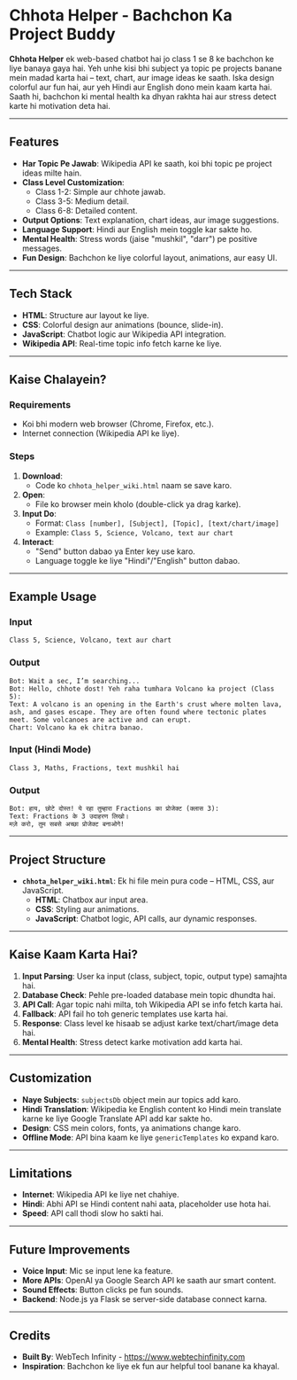 # Chhota Helper - Bachchon Ka Project Buddy

**Chhota Helper** ek web-based chatbot hai jo class 1 se 8 ke bachchon ke liye banaya gaya hai. Yeh unhe kisi bhi subject ya topic pe projects banane mein madad karta hai – text, chart, aur image ideas ke saath. Iska design colorful aur fun hai, aur yeh Hindi aur English dono mein kaam karta hai. Saath hi, bachchon ki mental health ka dhyan rakhta hai aur stress detect karte hi motivation deta hai.

---

## Features
- **Har Topic Pe Jawab**: Wikipedia API ke saath, koi bhi topic pe project ideas milte hain.
- **Class Level Customization**:  
  - Class 1-2: Simple aur chhote jawab.  
  - Class 3-5: Medium detail.  
  - Class 6-8: Detailed content.
- **Output Options**: Text explanation, chart ideas, aur image suggestions.
- **Language Support**: Hindi aur English mein toggle kar sakte ho.
- **Mental Health**: Stress words (jaise "mushkil", "darr") pe positive messages.
- **Fun Design**: Bachchon ke liye colorful layout, animations, aur easy UI.

---

## Tech Stack
- **HTML**: Structure aur layout ke liye.
- **CSS**: Colorful design aur animations (bounce, slide-in).
- **JavaScript**: Chatbot logic aur Wikipedia API integration.
- **Wikipedia API**: Real-time topic info fetch karne ke liye.

---

## Kaise Chalayein?
### Requirements
- Koi bhi modern web browser (Chrome, Firefox, etc.).
- Internet connection (Wikipedia API ke liye).

### Steps
1. **Download**:  
   - Code ko `chhota_helper_wiki.html` naam se save karo.
2. **Open**:  
   - File ko browser mein kholo (double-click ya drag karke).
3. **Input Do**:  
   - Format: `Class [number], [Subject], [Topic], [text/chart/image]`  
   - Example: `Class 5, Science, Volcano, text aur chart`
4. **Interact**:  
   - "Send" button dabao ya Enter key use karo.
   - Language toggle ke liye "Hindi"/"English" button dabao.

---

## Example Usage
### Input
```
Class 5, Science, Volcano, text aur chart
```
### Output
```
Bot: Wait a sec, I’m searching...
Bot: Hello, chhote dost! Yeh raha tumhara Volcano ka project (Class 5):
Text: A volcano is an opening in the Earth's crust where molten lava, ash, and gases escape. They are often found where tectonic plates meet. Some volcanoes are active and can erupt.
Chart: Volcano ka ek chitra banao.
```

### Input (Hindi Mode)
```
Class 3, Maths, Fractions, text mushkil hai
```
### Output
```
Bot: हाय, छोटे दोस्त! ये रहा तुम्हारा Fractions का प्रोजेक्ट (क्लास 3):
Text: Fractions के 3 उदाहरण लिखो।
मज़े करो, तुम सबसे अच्छा प्रोजेक्ट बनाओगे!
```

---

## Project Structure
- **`chhota_helper_wiki.html`**: Ek hi file mein pura code – HTML, CSS, aur JavaScript.
  - **HTML**: Chatbox aur input area.
  - **CSS**: Styling aur animations.
  - **JavaScript**: Chatbot logic, API calls, aur dynamic responses.

---

## Kaise Kaam Karta Hai?
1. **Input Parsing**: User ka input (class, subject, topic, output type) samajhta hai.
2. **Database Check**: Pehle pre-loaded database mein topic dhundta hai.
3. **API Call**: Agar topic nahi milta, toh Wikipedia API se info fetch karta hai.
4. **Fallback**: API fail ho toh generic templates use karta hai.
5. **Response**: Class level ke hisaab se adjust karke text/chart/image deta hai.
6. **Mental Health**: Stress detect karke motivation add karta hai.

---

## Customization
- **Naye Subjects**: `subjectsDb` object mein aur topics add karo.
- **Hindi Translation**: Wikipedia ke English content ko Hindi mein translate karne ke liye Google Translate API add kar sakte ho.
- **Design**: CSS mein colors, fonts, ya animations change karo.
- **Offline Mode**: API bina kaam ke liye `genericTemplates` ko expand karo.

---

## Limitations
- **Internet**: Wikipedia API ke liye net chahiye.
- **Hindi**: Abhi API se Hindi content nahi aata, placeholder use hota hai.
- **Speed**: API call thodi slow ho sakti hai.

---

## Future Improvements
- **Voice Input**: Mic se input lene ka feature.
- **More APIs**: OpenAI ya Google Search API ke saath aur smart content.
- **Sound Effects**: Button clicks pe fun sounds.
- **Backend**: Node.js ya Flask se server-side database connect karna.

---

## Credits
- **Built By**: WebTech Infinity - https://www.webtechinfinity.com
- **Inspiration**: Bachchon ke liye ek fun aur helpful tool banane ka khayal.

